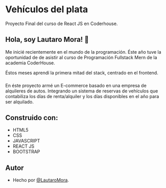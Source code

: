 
# Vehículos del plata

Proyecto Final del curso de React JS en Coderhouse.






## Hola, soy Lautaro Mora! 👋

Me inicié recientemente en el mundo de la programación. Éste año tuve la oportunidad de de asistir al curso de Programación Fullstack Mern de la academia CoderHouse.

Éstos meses aprendí la primera mitad del stack, centrado en el frontend.


###
En éste proyecto armé un E-commerce basado en una empresa de alquileres de autos. Integrando un sistema de reservas de vehículos que contabiliza los días de renta/alquiler y los días disponibles en el año para ser alquilado.







## Construido con:

- HTML5 
- CSS
- JAVASCRIPT
- REACT JS
- BOOTSTRAP


## Autor

- Hecho por [@LautaroMora](https://github.com/LautaroMora).

